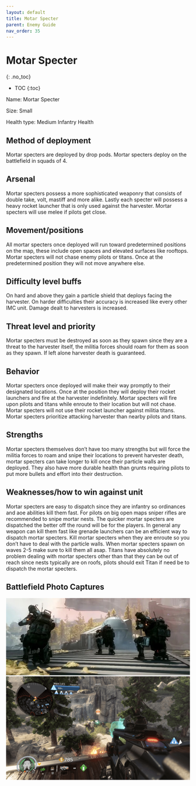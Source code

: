 ```yaml
---
layout: default
title: Motar Specter
parent: Enemy Guide
nav_order: 35
---
```


# Motar Specter
{: .no_toc}

- TOC
{:toc}

Name: Mortar Specter

Size: Small

Health type: Medium Infantry Health

## Method of deployment

Mortar specters are deployed by drop pods. Mortar specters deploy on the battlefield in squads of 4.

## Arsenal

Mortar specters possess a more sophisticated weaponry that consists of double take, volt, mastiff and more alike. Lastly each specter will possess a heavy rocket launcher that is only used against the harvester. Mortar specters will use melee if pilots get close. 

## Movement/positions

All mortar specters once deployed will run toward predetermined positions on the map, these include open spaces and elevated surfaces like rooftops. Mortar specters will not chase enemy pilots or titans. Once at the predetermined position they will not move anywhere else. 

## Difficulty level buffs

On hard and above they gain a particle shield that deploys facing the harvester. On harder difficulties their accuracy is increased like every other IMC unit. Damage dealt to harvesters is increased. 

## Threat level and priority 

Mortar specters must be destroyed as soon as they spawn since they are a threat to the harvester itself, the militia forces should roam for them as soon as they spawn. If left alone harvester death is guaranteed. 

## Behavior

Mortar specters once deployed will make their way promptly to their designated locations. Once at the position they will deploy their rocket launchers and fire at the harvester indefinitely. Mortar specters will fire upon pilots and titans while enroute to their location but will not chase. Mortar specters will not use their rocket launcher against militia titans. Mortar specters prioritize attacking harvester than nearby pilots and titans.

## Strengths

Mortar specters themselves don’t have too many strengths but will force the militia forces to roam and snipe their locations to prevent harvester death, mortar specters can take longer to kill once their particle walls are deployed. They also have more durable health than grunts requiring pilots to put more bullets and effort into their destruction.

## Weaknesses/how to win against unit

Mortar specters are easy to dispatch since they are infantry so ordinances and aoe abilities kill them fast. For pilots on big open maps sniper rifles are recommended to snipe mortar nests. The quicker mortar specters are dispatched the better off the round will be for the players. In general any weapon can kill them fast like grenade launchers can be an efficient way to dispatch mortar specters. Kill mortar specters when they are enroute so you don’t have to deal with the particle walls. When mortar specters spawn on waves 2-5 make sure to kill them all asap. Titans have absolutely no problem dealing with mortar specters other than that they can be out of reach since nests typically are on roofs, pilots should exit Titan if need be to dispatch the mortar specters. 

## Battlefield Photo Captures

<div class="img-row">
  <div class="img-col-6">
    <img class="img-fluid zoom" src="/assets/img/enemyguide/motar-specter/motar-specter-roof.jpg" alt="Motar Specters on a roof">
  </div>
  <div class="img-col-6">
    <img class="img-fluid zoom" src="/assets/img/enemyguide/motar-specter/distance-specter.png" alt="Motar Specters at a distance">
  </div>
</div>